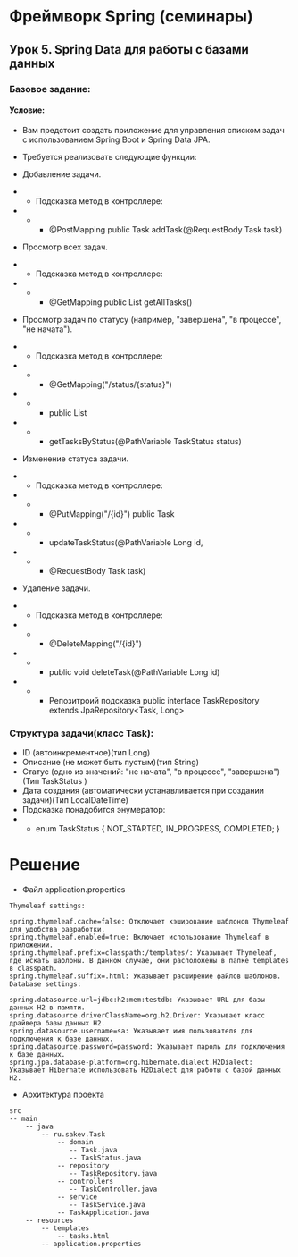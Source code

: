 # Фреймворк Spring (семинары)
## Урок 5. Spring Data для работы с базами данных
### Базовое задание:
#### Условие:
- Вам предстоит создать приложение для управления списком задач с использованием Spring Boot и Spring Data JPA. 
-  Требуется реализовать следующие функции:

- Добавление задачи. 
- - Подсказка метод в контроллере:
- - - @PostMapping public Task addTask(@RequestBody Task task)
- Просмотр всех задач.
- - Подсказка метод в контроллере:
- - - @GetMapping public List<Task> getAllTasks()
- Просмотр задач по статусу (например, "завершена", "в процессе", "не начата"). 
- - Подсказка метод в контроллере: 
- - - @GetMapping("/status/{status}") 
- - - public List<Task> 
- - - getTasksByStatus(@PathVariable TaskStatus status)
- Изменение статуса задачи. 
- - Подсказка метод в контроллере: 
- - - @PutMapping("/{id}") public Task 
- - - updateTaskStatus(@PathVariable Long id, 
- - - @RequestBody Task task)
- Удаление задачи.
- - Подсказка метод в контроллере:
- - - @DeleteMapping("/{id}")
- - - public void deleteTask(@PathVariable Long id)
- - - Репозитроий подсказка public interface TaskRepository extends JpaRepository<Task, Long>

### Структура задачи(класс Task):
- ID (автоинкрементное)(тип Long)
- Описание (не может быть пустым)(тип String)
- Статус (одно из значений: "не начата", "в процессе", "завершена")(Тип TaskStatus )
- Дата создания (автоматически устанавливается при создании задачи)(Тип LocalDateTime)
- Подсказка понадобится энумератор:
- - enum TaskStatus {
NOT_STARTED, IN_PROGRESS, COMPLETED;
}

# Решение
- Файл application.properties
```
Thymeleaf settings:

spring.thymeleaf.cache=false: Отключает кэширование шаблонов Thymeleaf для удобства разработки.
spring.thymeleaf.enabled=true: Включает использование Thymeleaf в приложении.
spring.thymeleaf.prefix=classpath:/templates/: Указывает Thymeleaf, где искать шаблоны. В данном случае, они расположены в папке templates в classpath.
spring.thymeleaf.suffix=.html: Указывает расширение файлов шаблонов.
Database settings:

spring.datasource.url=jdbc:h2:mem:testdb: Указывает URL для базы данных H2 в памяти.
spring.datasource.driverClassName=org.h2.Driver: Указывает класс драйвера базы данных H2.
spring.datasource.username=sa: Указывает имя пользователя для подключения к базе данных.
spring.datasource.password=password: Указывает пароль для подключения к базе данных.
spring.jpa.database-platform=org.hibernate.dialect.H2Dialect: Указывает Hibernate использовать H2Dialect для работы с базой данных H2.
```
- Архитектура проекта
```
src
-- main
    -- java
        -- ru.sakev.Task
            -- domain
               -- Task.java
               -- TaskStatus.java
            -- repository
               -- TaskRepository.java
            -- controllers
               -- TaskController.java
            -- service
               -- TaskService.java
            -- TaskApplication.java
    -- resources
        -- templates
            -- tasks.html
        -- application.properties
```
